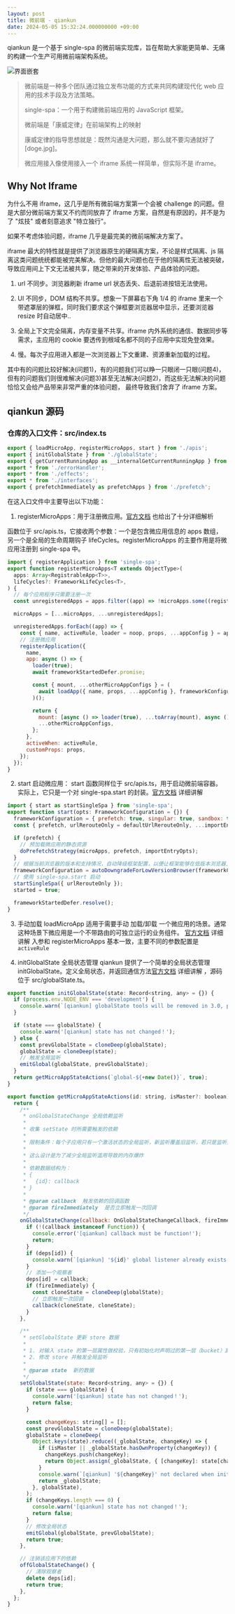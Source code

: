 ```yaml
---
layout: post
title: 微前端 - qiankun
date: 2024-05-05 15:32:24.000000000 +09:00
---
```



qiankun 是一个基于 single-spa 的微前端实现库，旨在帮助大家能更简单、无痛的构建一个生产可用微前端架构系统。

![界面嵌套](/assets/images/qiankun/frame.png)

> 微前端是一种多个团队通过独立发布功能的方式来共同构建现代化 web 应用的技术手段及方法策略。
>
> single-spa：一个用于构建微前端应用的 JavaScript 框架。
>
> 微前端是「康威定律」在前端架构上的映射
>
> 康威定律的指导思想就是：既然沟通是大问题，那么就不要沟通就好了[doge.jpg]。
>
> 微应用接入像使用接入一个 iframe 系统一样简单，但实际不是 iframe。
>

## Why Not Iframe

为什么不用 iframe，这几乎是所有微前端方案第一个会被 challenge 的问题。但是大部分微前端方案又不约而同放弃了 iframe 方案，自然是有原因的，并不是为了 "炫技" 或者刻意追求 "特立独行"。

如果不考虑体验问题，iframe 几乎是最完美的微前端解决方案了。

iframe 最大的特性就是提供了浏览器原生的硬隔离方案，不论是样式隔离、js 隔离这类问题统统都能被完美解决。但他的最大问题也在于他的隔离性无法被突破，导致应用间上下文无法被共享，随之带来的开发体验、产品体验的问题。

1. url 不同步。浏览器刷新 iframe url 状态丢失、后退前进按钮无法使用。

2. UI 不同步，DOM 结构不共享。想象一下屏幕右下角 1/4 的 iframe 里来一个带遮罩层的弹框，同时我们要求这个弹框要浏览器居中显示，还要浏览器 resize 时自动居中..

3. 全局上下文完全隔离，内存变量不共享。iframe 内外系统的通信、数据同步等需求，主应用的 cookie 要透传到根域名都不同的子应用中实现免登效果。

4. 慢。每次子应用进入都是一次浏览器上下文重建、资源重新加载的过程。

其中有的问题比较好解决(问题1)，有的问题我们可以睁一只眼闭一只眼(问题4)，但有的问题我们则很难解决(问题3)甚至无法解决(问题2)，而这些无法解决的问题恰恰又会给产品带来非常严重的体验问题， 最终导致我们舍弃了 iframe 方案。

## qiankun 源码

### 仓库的入口文件：src/index.ts

```js
export { loadMicroApp, registerMicroApps, start } from './apis';
export { initGlobalState } from './globalState';
export { getCurrentRunningApp as __internalGetCurrentRunningApp } from './sandbox';
export * from './errorHandler';
export * from './effects';
export * from './interfaces';
export { prefetchImmediately as prefetchApps } from './prefetch';
```

在这入口文件中主要导出以下功能：
1. registerMicroApps：用于注册微应用。[官方文档](https://qiankun.umijs.org/zh/api#registermicroappsapps-lifecycles) 也给出了十分详细解析

函数位于 src/apis.ts，它接收两个参数：一个是包含微应用信息的 apps 数组，另一个是全局的生命周期钩子 lifeCycles。registerMicroApps 的主要作用是将微应用注册到 single-spa 中。

```js
import { registerApplication } from 'single-spa';
export function registerMicroApps<T extends ObjectType>(
  apps: Array<RegistrableApp<T>>,
  lifeCycles?: FrameworkLifeCycles<T>,
) {
  // 每个应用程序只需要注册一次
  const unregisteredApps = apps.filter((app) => !microApps.some((registeredApp) => registeredApp.name === app.name));

  microApps = [...microApps, ...unregisteredApps];

  unregisteredApps.forEach((app) => {
    const { name, activeRule, loader = noop, props, ...appConfig } = app;
    // 注册微应用
    registerApplication({
      name,
      app: async () => {
        loader(true);
        await frameworkStartedDefer.promise;

        const { mount, ...otherMicroAppConfigs } = (
          await loadApp({ name, props, ...appConfig }, frameworkConfiguration, lifeCycles)
        )();

        return {
          mount: [async () => loader(true), ...toArray(mount), async () => loader(false)],
          ...otherMicroAppConfigs,
        };
      },
      activeWhen: activeRule,
      customProps: props,
    });
  });
}
```

2. start 启动微应用： start 函数同样位于 src/apis.ts，用于启动微前端容器。实际上，它只是一个对 single-spa.start 的封装。[官方文档](https://qiankun.umijs.org/zh/api#startopts) 详细讲解

```js
import { start as startSingleSpa } from 'single-spa';
export function start(opts: FrameworkConfiguration = {}) {
  frameworkConfiguration = { prefetch: true, singular: true, sandbox: true, ...opts };
  const { prefetch, urlRerouteOnly = defaultUrlRerouteOnly, ...importEntryOpts } = frameworkConfiguration;

  if (prefetch) {
    // 预加载微应用的静态资源
    doPrefetchStrategy(microApps, prefetch, importEntryOpts);
  }
  // 根据当前浏览器的版本和支持情况，自动降级框架配置，以便让框架能够在低版本浏览器上正常运行
  frameworkConfiguration = autoDowngradeForLowVersionBrowser(frameworkConfiguration);
  // 使用 single-spa.start 启动
  startSingleSpa({ urlRerouteOnly });
  started = true;

  frameworkStartedDefer.resolve();
}

```

3. 手动加载 loadMicroApp
适用于需要手动 加载/卸载 一个微应用的场景。通常这种场景下微应用是一个不带路由的可独立运行的业务组件。 [官方文档](https://qiankun.umijs.org/zh/api#%E6%89%8B%E5%8A%A8%E5%8A%A0%E8%BD%BD%E5%BE%AE%E5%BA%94%E7%94%A8) 详细讲解
入参和 registerMicroApps 基本一致，主要不同的参数配置是 `activeRule`

4. initGlobalState 全局状态管理
qiankun 提供了一个简单的全局状态管理 initGlobalState。定义全局状态，并返回通信方法[官方文档](https://qiankun.umijs.org/zh/api#initglobalstatestate) 详细讲解 ，源码位于 src/globalState.ts。

```js
export function initGlobalState(state: Record<string, any> = {}) {
  if (process.env.NODE_ENV === 'development') {
    console.warn(`[qiankun] globalState tools will be removed in 3.0, pls don't use it!`);
  }

  if (state === globalState) {
    console.warn('[qiankun] state has not changed！');
  } else {
    const prevGlobalState = cloneDeep(globalState);
    globalState = cloneDeep(state);
    // 触发全局监听
    emitGlobal(globalState, prevGlobalState);
  }
  return getMicroAppStateActions(`global-${+new Date()}`, true);
}
```

```js
export function getMicroAppStateActions(id: string, isMaster?: boolean): MicroAppStateActions {
  return {
    /**
     * onGlobalStateChange 全局依赖监听
     *
     * 收集 setState 时所需要触发的依赖
     *
     * 限制条件：每个子应用只有一个激活状态的全局监听，新监听覆盖旧监听，若只是监听部分属性，请使用 onGlobalStateChange
     *
     * 这么设计是为了减少全局监听滥用导致的内存爆炸
     *
     * 依赖数据结构为：
     * {
     *   {id}: callback
     * }
     *
     * @param callback  触发依赖的回调函数
     * @param fireImmediately  是否立即触发一次回调
     */
    onGlobalStateChange(callback: OnGlobalStateChangeCallback, fireImmediately?: boolean) {
      if (!(callback instanceof Function)) {
        console.error('[qiankun] callback must be function!');
        return;
      }
      if (deps[id]) {
        console.warn(`[qiankun] '${id}' global listener already exists before this, new listener will overwrite it.`);
      }
      // 添加一个观察者
      deps[id] = callback;
      if (fireImmediately) {
        const cloneState = cloneDeep(globalState);
        // 立即触发一次回调
        callback(cloneState, cloneState);
      }
    },

    /**
     * setGlobalState 更新 store 数据
     *
     * 1. 对输入 state 的第一层属性做校验，只有初始化时声明过的第一层（bucket）属性才会被更改
     * 2. 修改 store 并触发全局监听
     *
     * @param state  新的数据
     */
    setGlobalState(state: Record<string, any> = {}) {
      if (state === globalState) {
        console.warn('[qiankun] state has not changed！');
        return false;
      }

      const changeKeys: string[] = [];
      const prevGlobalState = cloneDeep(globalState);
      globalState = cloneDeep(
        Object.keys(state).reduce((_globalState, changeKey) => {
          if (isMaster || _globalState.hasOwnProperty(changeKey)) {
            changeKeys.push(changeKey);
            return Object.assign(_globalState, { [changeKey]: state[changeKey] });
          }
          console.warn(`[qiankun] '${changeKey}' not declared when init state！`);
          return _globalState;
        }, globalState),
      );
      if (changeKeys.length === 0) {
        console.warn('[qiankun] state has not changed！');
        return false;
      }
      // 修改全局状态
      emitGlobal(globalState, prevGlobalState);
      return true;
    },

    // 注销该应用下的依赖
    offGlobalStateChange() {
      // 清除观察者
      delete deps[id];
      return true;
    },
  };
}
```